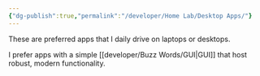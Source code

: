 ```yaml
---
{"dg-publish":true,"permalink":"/developer/Home Lab/Desktop Apps/"}
---
```



These are preferred apps that I daily drive on laptops or desktops.

I prefer apps with a simple [[developer/Buzz Words/GUI\|GUI]] that host robust, modern functionality. 
